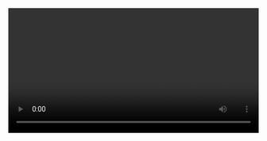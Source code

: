 

<video width="100%" controls controlslist="nodownload nofullscreen noremoteplayback" disablePictureInPicture>
  <source src="https://api.keepwork.com/storage/v0/siteFiles/13569/raw#变装小魔术.webm" type="video/webm" />
  <source src="https://api.keepwork.com/storage/v0/siteFiles/13565/raw#变装小魔术.mp4" type="video/mp4" />
   
  你的浏览器不支持播放
</video>
<style>
video::-webkit-media-controls-fullscreen-button { display: none; } 
</style>